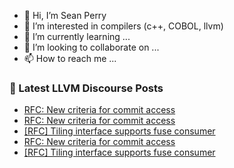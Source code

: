 - 👋 Hi, I’m Sean Perry
- 👀 I’m interested in compilers (c++, COBOL, llvm)
- 🌱 I’m currently learning ...
- 💞️ I’m looking to collaborate on ...
- 📫 How to reach me ...

<!---
s66perry/s66perry is a ✨ special ✨ repository because its `README.md` (this file) appears on your GitHub profile.
You can click the Preview link to take a look at your changes.
--->
### 📕 Latest LLVM Discourse Posts

<!-- DISCOURSE-LLVM:START -->
- [RFC: New criteria for commit access](https://discourse.llvm.org/t/rfc-new-criteria-for-commit-access/76290#post_15)
- [RFC: New criteria for commit access](https://discourse.llvm.org/t/rfc-new-criteria-for-commit-access/76290#post_14)
- [[RFC] Tiling interface supports fuse consumer](https://discourse.llvm.org/t/rfc-tiling-interface-supports-fuse-consumer/76286#post_3)
- [RFC: New criteria for commit access](https://discourse.llvm.org/t/rfc-new-criteria-for-commit-access/76290#post_13)
- [[RFC] Tiling interface supports fuse consumer](https://discourse.llvm.org/t/rfc-tiling-interface-supports-fuse-consumer/76286#post_2)
<!-- DISCOURSE-LLVM:END -->
